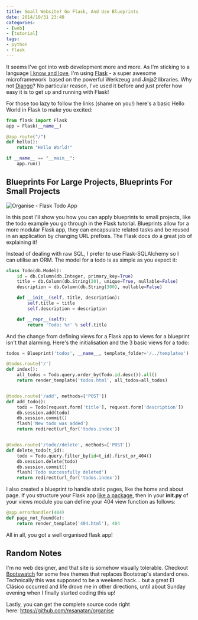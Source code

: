 ```yaml
---
title: Small Website? Go Flask, And Use Blueprints
date: 2014/10/31 23:40
categories:
- [web]
- [tutorial]
tags:
- python
- flask
---
```


It seems I've got into web development more and more. As I'm sticking to a language [I know and love](https://www.python.org/ "Python"), I'm using [Flask](http://flask.pocoo.org/ "Flask") - a super awesome microframework  based on the powerful Werkzeug and Jinja2 libraries. Why not [Django](https://www.djangoproject.com/ "Django")? No particular reason, I've used it before and just prefer how easy it is to get up and running with Flask!

For those too lazy to follow the links (shame on you!) here's a basic Hello World in Flask to make you excited:

```python
from flask import Flask
app = Flask(__name__)

@app.route("/")
def hello():
    return "Hello World!"

if __name__ == "__main__":
    app.run()
```

## Blueprints For Large Projects, Blueprints For Small Projects

![Organise - Flask Todo App](/images/organise_flask_todo.png)

In this post I'll show you how you can apply blueprints to small projects, like the todo example you go through in the Flask tutorial. Blueprints allow for a more modular Flask app, they can encapsulate related tasks and be reused in an application by changing URL prefixes. The Flask docs do a great job of explaining it!

Instead of dealing with raw SQL, I prefer to use Flask-SQLAlchemy so I can utilise an ORM. The model for a todo is as simple as you expect it:

```python
class Todo(db.Model):
    id = db.Column(db.Integer, primary_key=True)
    title = db.Column(db.String(20), unique=True, nullable=False)
    description = db.Column(db.String(300), nullable=False)

    def __init__(self, title, description):
        self.title = title
        self.description = description

    def __repr__(self):
        return 'Todo: %r' % self.title
```

And the change from defining views for a Flask app to views for a blueprint isn't that alarming. Here's the initialisation and the 3 basic views for a todo:

```python
todos = Blueprint('todos', __name__, template_folder='/../templates')

@todos.route('/')
def index():
    all_todos = Todo.query.order_by(Todo.id.desc()).all()
    return render_template('todos.html', all_todos=all_todos)


@todos.route('/add', methods=['POST'])
def add_todo():
    todo = Todo(request.form['title'], request.form['description'])
    db.session.add(todo)
    db.session.commit()
    flash('New todo was added')
    return redirect(url_for('todos.index'))


@todos.route('/todo//delete', methods=['POST'])
def delete_todo(t_id):
    todo = Todo.query.filter_by(id=t_id).first_or_404()
    db.session.delete(todo)
    db.session.commit()
    flash('Todo successfully deleted')
    return redirect(url_for('todos.index'))
```

I also created a blueprint to handle static pages, like the home and about page. If you structure your Flask app [like a package](http://flask.pocoo.org/docs/0.10/patterns/packages/#larger-applications "Large Flask Application Patterns"), then in your **init.py** of your views module you can define your 404 view function as follows:

```python
@app.errorhandler(404)
def page_not_found(e):
    return render_template('404.html'), 404
```

All in all, you got a well organised flask app!

## Random Notes

I'm no web designer, and that site is somehow visually tolerable. Checkout [Bootswatch](https://bootswatch.com/ "Bootswatch") for some free themes that replaces Bootstrap's standard ones. Technically this was supposed to be a weekend hack... but a great El Clásico occurred and life drove me in other directions, until about Sunday evening when I finally started coding this up!

Lastly, you can get the complete source code right here: <https://github.com/msanatan/organise>
